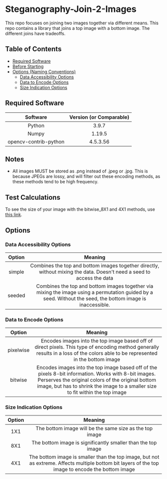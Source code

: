 # Steganography-Join-2-Images
This repo focuses on joining two images together via different means. This repo contains a library that joins a top image with a bottom image. The different joins have tradeoffs. 
## Table of Contents 
- [Required Software](#required-software)
- [Before Starting](#notes)
- [Options (Naming Conventions)](#options)
  * [Data Accessibility Options](#data-accessibility-options)
  * [Data to Encode Options](#data-to-encode-options)
  * [Size Indication Options](#size-indication-options)

## Required Software 

| Software                               | Version (or Comparable)  |
|:--------------------------------------:|:------------------------:|
| Python                                 | 3.9.7                    |
| Numpy                                  | 1.19.5                   |
| opencv-contrib-python                  | 4.5.3.56                 |                    

## Notes 

- All images MUST be stored as .png instead of .jpeg or .jpg. This is because JPEGs are lossy, and will filter out these encoding methods, as these methods tend to be high frequency. 

## Test Calculations 

To see the size of your image with the bitwise_8X1 and 4X1 methods, use [this link](https://raw.githack.com/jeremybeeman/Steganography-Join-2-Images/main/resized_img_size_calc.html).

## Options 

### Data Accessibility Options

| Option      | Meaning                                                                                         |
|:-----------:|:-----------------------------------------------------------------------------------------------:|
| simple      | Combines the top and bottom images together directly, without mixing the data. Doesn't need a seed to access the data                 |
| seeded      | Combines the top and bottom images together via mixing the image using a permutation guided by a seed. Without the seed, the bottom image is inaccessible.                   |

### Data to Encode Options

| Option      | Meaning                                                                                         |
|:-----------:|:-----------------------------------------------------------------------------------------------:|
| pixelwise      | Encodes images into the top image based off of direct pixels. This type of encoding method generally results in a loss of the colors able to be represented in the bottom image                 |
| bitwise      | Encodes images into the top image based off of the pixels 8-bit information. Works with 8-bit images. Perserves the original colors of the original bottom image, but has to shrink the image to a smaller size to fit within the top image                  |

### Size Indication Options 

| Option      | Meaning                                                                                         |
|:-----------:|:-----------------------------------------------------------------------------------------------:|
| 1X1      | The bottom image will be the same size as the top image                       |
| 8X1      | The bottom image is significantly smaller than the top image                  |
| 4X1      | The bottom image is smaller than the top image, but not as extreme. Affects multiple bottom bit layers of the top image to encode the bottom image  |
